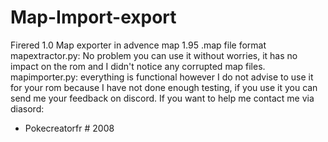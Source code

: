 # Map-Import-export
Firered 1.0 Map exporter in advence map 1.95 .map file format 
mapextractor.py:
    No problem you can use it without worries, it has no impact on the rom and I didn't notice any corrupted map files.
mapimporter.py: 
    everything is functional however I do not advise to use it for your rom because I have not done enough testing, if you use it you can send me your feedback on discord.
If you want to help me contact me via diasord:
- Pokecreatorfr # 2008
